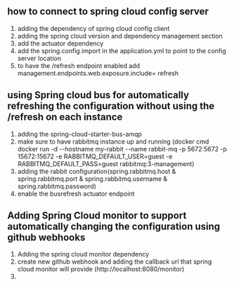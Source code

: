 ## how to connect to spring cloud config server
1. adding the dependency of spring cloud config client
2. adding the spring cloud version and dependency management section
3. add the actuator dependency
4. add the spring.config.import in the application.yml to point to the config server location
5. to have the /refresh endpoint enabled add management.endpoints.web.exposure.include= refresh


## using Spring cloud bus for automatically refreshing the configuration without using the /refresh on each instance
1. adding the spring-cloud-starter-bus-amqp
2. make sure to have rabbitmq instance up and running (docker cmd docker run -d --hostname my-rabbit --name rabbit-mq -p 5672:5672 -p 15672:15672 -e RABBITMQ_DEFAULT_USER=guest -e RABBITMQ_DEFAULT_PASS=guest rabbitmq:3-management)
3. adding the rabbit configuration(spring.rabbitmq.host & spring.rabbitmq.port & spring.rabbitmq.username & spring.rabbitmq.password)
4. enable the busrefresh actuator endpoint

## Adding Spring Cloud monitor to support automatically changing the configuration using github webhooks
1. Adding the spring cloud monitor dependency
2. create new github webhook and adding the callback url that spring cloud monitor will provide (http://localhost:8080/monitor)
3. 